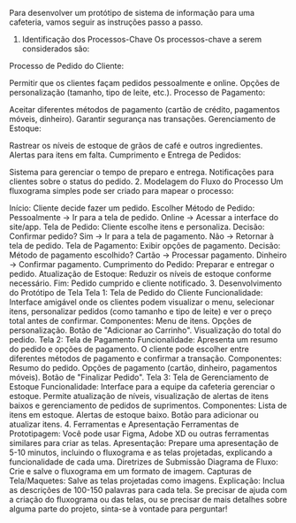 Para desenvolver um protótipo de sistema de informação para uma cafeteria, vamos seguir as instruções passo a passo.

1. Identificação dos Processos-Chave
Os processos-chave a serem considerados são:

Processo de Pedido do Cliente:

Permitir que os clientes façam pedidos pessoalmente e online.
Opções de personalização (tamanho, tipo de leite, etc.).
Processo de Pagamento:

Aceitar diferentes métodos de pagamento (cartão de crédito, pagamentos móveis, dinheiro).
Garantir segurança nas transações.
Gerenciamento de Estoque:

Rastrear os níveis de estoque de grãos de café e outros ingredientes.
Alertas para itens em falta.
Cumprimento e Entrega de Pedidos:

Sistema para gerenciar o tempo de preparo e entrega.
Notificações para clientes sobre o status do pedido.
2. Modelagem do Fluxo do Processo
Um fluxograma simples pode ser criado para mapear o processo:

Início: Cliente decide fazer um pedido.
Escolher Método de Pedido:
Pessoalmente → Ir para a tela de pedido.
Online → Acessar a interface do site/app.
Tela de Pedido:
Cliente escolhe itens e personaliza.
Decisão: Confirmar pedido?
Sim → Ir para a tela de pagamento.
Não → Retornar à tela de pedido.
Tela de Pagamento:
Exibir opções de pagamento.
Decisão: Método de pagamento escolhido?
Cartão → Processar pagamento.
Dinheiro → Confirmar pagamento.
Cumprimento do Pedido:
Preparar e entregar o pedido.
Atualização de Estoque:
Reduzir os níveis de estoque conforme necessário.
Fim: Pedido cumprido e cliente notificado.
3. Desenvolvimento do Protótipo de Tela
Tela 1: Tela de Pedido do Cliente
Funcionalidade: Interface amigável onde os clientes podem visualizar o menu, selecionar itens, personalizar pedidos (como tamanho e tipo de leite) e ver o preço total antes de confirmar.
Componentes:
Menu de itens.
Opções de personalização.
Botão de "Adicionar ao Carrinho".
Visualização do total do pedido.
Tela 2: Tela de Pagamento
Funcionalidade: Apresenta um resumo do pedido e opções de pagamento. O cliente pode escolher entre diferentes métodos de pagamento e confirmar a transação.
Componentes:
Resumo do pedido.
Opções de pagamento (cartão, dinheiro, pagamentos móveis).
Botão de "Finalizar Pedido".
Tela 3: Tela de Gerenciamento de Estoque
Funcionalidade: Interface para a equipe da cafeteria gerenciar o estoque. Permite atualização de níveis, visualização de alertas de itens baixos e gerenciamento de pedidos de suprimentos.
Componentes:
Lista de itens em estoque.
Alertas de estoque baixo.
Botão para adicionar ou atualizar itens.
4. Ferramentas e Apresentação
Ferramentas de Prototipagem: Você pode usar Figma, Adobe XD ou outras ferramentas similares para criar as telas.
Apresentação: Prepare uma apresentação de 5-10 minutos, incluindo o fluxograma e as telas projetadas, explicando a funcionalidade de cada uma.
Diretrizes de Submissão
Diagrama de Fluxo: Crie e salve o fluxograma em um formato de imagem.
Capturas de Tela/Maquetes: Salve as telas projetadas como imagens.
Explicação: Inclua as descrições de 100-150 palavras para cada tela.
Se precisar de ajuda com a criação do fluxograma ou das telas, ou se precisar de mais detalhes sobre alguma parte do projeto, sinta-se à vontade para perguntar!